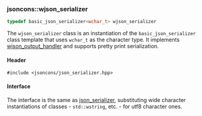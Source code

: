 ### jsoncons::wjson_serializer

```c++
typedef basic_json_serializer<wchar_t> wjson_serializer
```

The `wjson_serializer` class is an instantiation of the `basic_json_serializer` class template that uses `wchar_t` as the character type. It implements [wjson_output_handler](basic_json_output_handler.md) and supports pretty print serialization.

#### Header

    #include <jsoncons/json_serializer.hpp>

#### Interface

The interface is the same as [json_serializer](json_serializer.md), substituting wide character instantiations of classes - `std::wstring`, etc. - for utf8 character ones.
